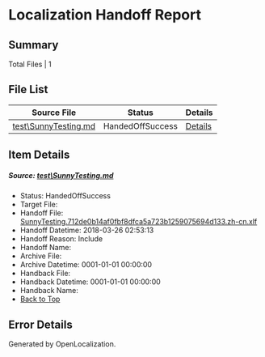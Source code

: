 # <a name='report-top'></a> Localization Handoff Report

## Summary
 Total Files | 1

## File List
 Source File | Status | Details 
 ----------- | ------ | ------- 
 [test\SunnyTesting.md](https://github.com/OpenLocalizationTestOrg/LocaleLowerCaseTest/blob/4cc997e4fe4576e07bebbcfdc69c6ad3ae29f80f/test/SunnyTesting.md) | HandedOffSuccess | [Details](#f22453d91d1f03cc612f1469ab08c6291cb837793)

## Item Details
##### <a name='f22453d91d1f03cc612f1469ab08c6291cb837793'></a> Source: [test\SunnyTesting.md](https://github.com/OpenLocalizationTestOrg/LocaleLowerCaseTest/blob/4cc997e4fe4576e07bebbcfdc69c6ad3ae29f80f/test/SunnyTesting.md)
* Status: HandedOffSuccess
* Target File: 
* Handoff File: [SunnyTesting.712de0b14af0fbf8dfca5a723b1259075694d133.zh-cn.xlf](https://github.com/OpenLocalizationTestOrg/LocaleLowerCaseTest.handoff/blob/35b40000171a05a5a6663d951619ed4aa9b8fc81/ol-handoff/OpenLocalizationTestOrg/LocaleLowerCaseTest.zh-cn/master/SunnyTesting.712de0b14af0fbf8dfca5a723b1259075694d133.zh-cn.xlf)
* Handoff Datetime: 2018-03-26 02:53:13
* Handoff Reason: Include
* Handoff Name: 
* Archive File: 
* Archive Datetime: 0001-01-01 00:00:00
* Handback File: 
* Handback Datetime: 0001-01-01 00:00:00
* Handback Name: 
* [Back to Top](#report-top)


## Error Details

Generated by OpenLocalization.
